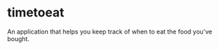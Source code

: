timetoeat
=========

An application that helps you keep track of when to eat the food you've bought.
